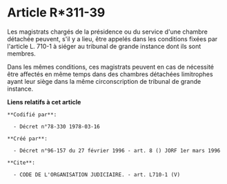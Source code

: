 # Article R*311-39

Les magistrats chargés de la présidence ou du service d'une chambre détachée peuvent, s'il y a lieu, être appelés dans les
conditions fixées par l'article L. 710-1 à siéger au tribunal de grande instance dont ils sont membres.

Dans les mêmes conditions, ces magistrats peuvent en cas de nécessité être affectés en même temps dans des chambres détachées
limitrophes ayant leur siège dans la même circonscription de tribunal de grande instance.

**Liens relatifs à cet article**

	**Codifié par**:

	  - Décret n°78-330 1978-03-16

	**Créé par**:

	  - Décret n°96-157 du 27 février 1996 - art. 8 () JORF 1er mars 1996

	**Cite**:

	  - CODE DE L'ORGANISATION JUDICIAIRE. - art. L710-1 (V)
